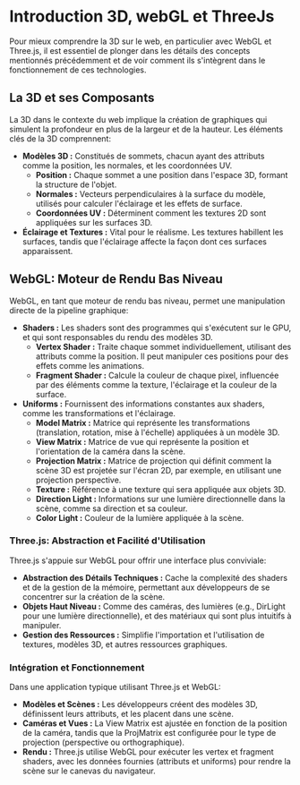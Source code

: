 # Introduction 3D, webGL et ThreeJs

Pour mieux comprendre la 3D sur le web, en particulier avec WebGL et Three.js, il est essentiel de plonger dans les détails des concepts mentionnés précédemment et de voir comment ils s'intègrent dans le fonctionnement de ces technologies.

## La 3D et ses Composants
La 3D dans le contexte du web implique la création de graphiques qui simulent la profondeur en plus de la largeur et de la hauteur. Les éléments clés de la 3D comprennent:

* **Modèles 3D :** Constitués de sommets, chacun ayant des attributs comme la position, les normales, et les coordonnées UV.
    * **Position :** Chaque sommet a une position dans l'espace 3D, formant la structure de l'objet.
    * **Normales :** Vecteurs perpendiculaires à la surface du modèle, utilisés pour calculer l'éclairage et les effets de surface.
    * **Coordonnées UV :** Déterminent comment les textures 2D sont appliquées sur les surfaces 3D.
* **Éclairage et Textures :** Vital pour le réalisme. Les textures habillent les surfaces, tandis que l'éclairage affecte la façon dont ces surfaces apparaissent.

## WebGL: Moteur de Rendu Bas Niveau
WebGL, en tant que moteur de rendu bas niveau, permet une manipulation directe de la pipeline graphique:

* **Shaders :** Les shaders sont des programmes qui s'exécutent sur le GPU, et qui sont responsables du rendu des modèles 3D.
    * **Vertex Shader :** Traite chaque sommet individuellement, utilisant des attributs comme la position. Il peut manipuler ces positions pour des effets comme les animations.
    * **Fragment Shader :** Calcule la couleur de chaque pixel, influencée par des éléments comme la texture, l'éclairage et la couleur de la surface.
* **Uniforms :** Fournissent des informations constantes aux shaders, comme les transformations et l'éclairage. 
    * **Model Matrix :** Matrice qui représente les transformations (translation, rotation, mise à l'échelle) appliquées à un modèle 3D.
    * **View Matrix :** Matrice de vue qui représente la position et l'orientation de la caméra dans la scène.
    * **Projection Matrix :** Matrice de projection qui définit comment la scène 3D est projetée sur l'écran 2D, par exemple, en utilisant une projection perspective.
    * **Texture :** Référence à une texture qui sera appliquée aux objets 3D.
    * **Direction Light :** Informations sur une lumière directionnelle dans la scène, comme sa direction et sa couleur.
    * **Color Light :** Couleur de la lumière appliquée à la scène.

### Three.js: Abstraction et Facilité d'Utilisation
Three.js s'appuie sur WebGL pour offrir une interface plus conviviale:

* **Abstraction des Détails Techniques :** Cache la complexité des shaders et de la gestion de la mémoire, permettant aux développeurs de se concentrer sur la création de la scène.
* **Objets Haut Niveau :** Comme des caméras, des lumières (e.g., DirLight pour une lumière directionnelle), et des matériaux qui sont plus intuitifs à manipuler.
* **Gestion des Ressources :** Simplifie l'importation et l'utilisation de textures, modèles 3D, et autres ressources graphiques.

### Intégration et Fonctionnement
Dans une application typique utilisant Three.js et WebGL:

* **Modèles et Scènes :** Les développeurs créent des modèles 3D, définissent leurs attributs, et les placent dans une scène.
* **Caméras et Vues :** La View Matrix est ajustée en fonction de la position de la caméra, tandis que la ProjMatrix est configurée pour le type de projection (perspective ou orthographique).
* **Rendu :** Three.js utilise WebGL pour exécuter les vertex et fragment shaders, avec les données fournies (attributs et uniforms) pour rendre la scène sur le canevas du navigateur.